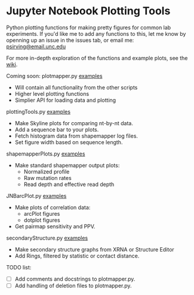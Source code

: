 Jupyter Notebook Plotting Tools
==============================================================================
Python plotting functions for making pretty figures for common lab experiments.
If you'd like me to add any functions to this, let me know by openning up an
issue in the issues tab, or email me: psirving@email.unc.edu

For more in-depth exploration of the functions and example plots, see the
[wiki](https://github.com/Weeks-UNC/JNBTools/wiki).

Coming soon: plotmapper.py [examples](JNB-example/plotmapper-example.md)
* Will contain all functionality from the other scripts
* Higher level plotting functions
* Simplier API for loading data and plotting

plottingTools.py [examples](JNB-example/plottingTools-example.md)
* Make Skyline plots for comparing nt-by-nt data.
* Add a sequence bar to your plots.
* Fetch histogram data from shapemapper log files.
* Set figure width based on sequence length.

shapemapperPlots.py [examples](JNB-example/plottingTools-example.md)
* Make standard shapemapper output plots:
  * Normalized profile
  * Raw mutation rates
  * Read depth and effective read depth

JNBarcPlot.py [examples](JNB-example/JNBarcPlot-example.md)
* Make plots of correlation data:
  * arcPlot figures
  * dotplot figures
* Get pairmap sensitivity and PPV.

secondaryStructure.py [examples](JNB-example/secondaryStructure-example.md)
* Make secondary structure graphs from XRNA or Structure Editor
* Add Rings, filtered by statistic or contact distance.

TODO list:
- [ ] Add comments and docstrings to plotmapper.py.
- [ ] Add handling of deletion files to plotmapper.py.
